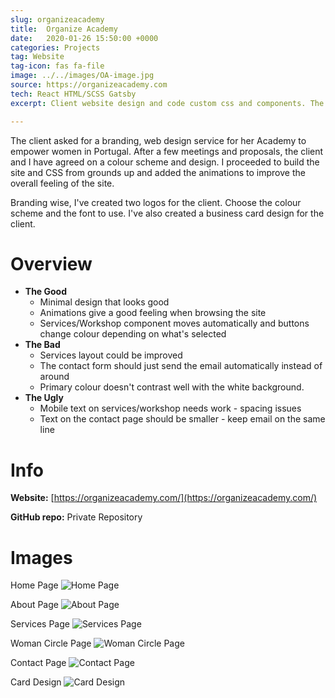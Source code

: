 ```yaml
---
slug: organizeacademy
title:  Organize Academy
date:   2020-01-26 15:50:00 +0000
categories: Projects
tag: Website
tag-icon: fas fa-file
image: ../../images/OA-image.jpg
source: https://organizeacademy.com
tech: React HTML/SCSS Gatsby
excerpt: Client website design and code custom css and components. The website is an Academy for empowering women in Portugal.

---
```

The client asked for a branding, web design service for her Academy to empower women in Portugal. After a few meetings and proposals, the client and I have agreed on a colour scheme and design. I proceeded to build the site and CSS from grounds up and added the animations to improve the overall feeling of the site.

Branding wise, I've created two logos for the client. Choose the colour scheme and the font to use. I've also created a business card design for the client.

# Overview

- **The Good**
  - Minimal design that looks good
  - Animations give a good feeling when browsing the site
  - Services/Workshop component moves automatically and buttons change colour depending on what's selected
- **The Bad**
  - Services layout could be improved
  - The contact form should just send the email automatically instead of around
  - Primary colour doesn't contrast well with the white background.
- **The Ugly**
  - Mobile text on services/workshop needs work - spacing issues
  - Text on the contact page should be smaller - keep email on the same line

# Info

**Website:** [https://organizeacademy.com/](https://organizeacademy.com/)

**GitHub repo:** Private Repository

# Images

Home Page
![Home Page](../../images/OA-home.png)

About Page
![About Page](../../images/OA-about.png)

Services Page
![Services Page](../../images/OA-services.png)

Woman Circle Page
![Woman Circle Page](../../images/OA-womancircle.png)

Contact Page
![Contact Page](../../images/OA-contacts.png)

Card Design
![Card Design](../../images/OA-card.png)
